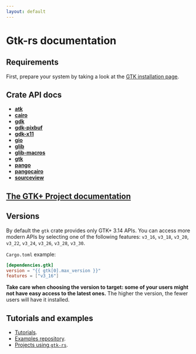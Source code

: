 ```yaml
---
layout: default
---
```

# Gtk-rs documentation

## Requirements

First, prepare your system by taking a look at the [GTK installation page](https://www.gtk.org/docs/installations/).

## Crate API docs

 - [**atk**](../docs/stable/atk/)
 - [**cairo**](../docs/stable/cairo/)
 - [**gdk**](../docs/stable/gdk/)
 - [**gdk-pixbuf**](../docs/stable/gdk_pixbuf/)
 - [**gdk-x11**](../docs/stable/gdkx11/)
 - [**gio**](../docs/stable/gio/)
 - [**glib**](../docs/stable/glib/)
 - [**glib-macros**](../docs/stable/glib_macros/)
 - [**gtk**](../docs/stable/gtk/)
 - [**pango**](../docs/stable/pango/)
 - [**pangocairo**](../docs/stable/pangocairo/)
 - [**sourceview**](../docs/stable/sourceview/)

## [The GTK+ Project documentation](https://www.gtk.org/docs/)

## Versions

By default the `gtk` crate provides only GTK+ 3.14 APIs. You can access more
modern APIs by selecting one of the following features: `v3_16`, `v3_18`, `v3_20`, `v3_22`, `v3_24`, `v3_26`, `v3_28`, `v3_30`.

`Cargo.toml` example:

~~~toml
[dependencies.gtk]
version = "{{ gtk[0].max_version }}"
features = ["v3_16"]
~~~

**Take care when choosing the version to target: some of your users might
not have easy access to the latest ones.** The higher the version, the fewer
users will have it installed.

## Tutorials and examples

 * [Tutorials](/docs/tutorial).
 * [Examples repository](https://github.com/gtk-rs/examples).
 * [Projects using `gtk-rs`](/#projects-using-gtk-rs).
